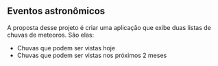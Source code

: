 ##  Eventos astronômicos

A proposta desse projeto é criar uma aplicação que exibe duas listas de chuvas de meteoros. São elas:
+ Chuvas que podem ser vistas hoje
+ Chuvas que podem ser vistas nos próximos 2 meses
